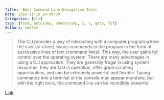 ```yaml
---
Title:  Best Command Line Navigation Tools
Date: 2016-11-19 14:49:00
Categories: [cli]
tags: [fasd, autojump, shonenjump, z, v, goto, fzf]
Authors: sedlav
---
```


> The CLI provides a way of interacting with a computer program where the user (or client) issues commands to the program in the form of successive lines of text (command lines). This way, the user gains full control over the operating system. There are many advantages in using a CLI application. They are generally frugal in using system resources, they are fast in operation, offer great scripting opportunities, and can be extremely powerful and flexible. Typing commands into a terminal or the console may appear mundane, but with the right tools, the command line can be incredibly powerful.

[Link](http://www.linuxlinks.com/article/20160522043330144/NavigationTools.html)

